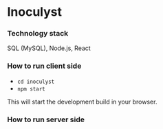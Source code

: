 # Inoculyst

### Technology stack
SQL (MySQL), Node.js, React

### How to run client side
- `cd inoculyst`
- `npm start`

This will start the development build in your browser.

### How to run server side

